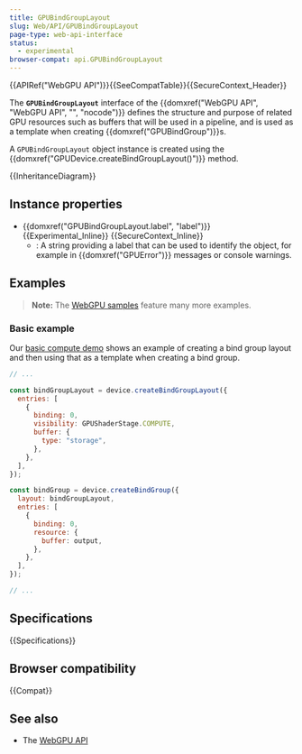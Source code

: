 ```yaml
---
title: GPUBindGroupLayout
slug: Web/API/GPUBindGroupLayout
page-type: web-api-interface
status:
  - experimental
browser-compat: api.GPUBindGroupLayout
---
```


{{APIRef("WebGPU API")}}{{SeeCompatTable}}{{SecureContext_Header}}

The **`GPUBindGroupLayout`** interface of the {{domxref("WebGPU API", "WebGPU API", "", "nocode")}} defines the structure and purpose of related GPU resources such as buffers that will be used in a pipeline, and is used as a template when creating {{domxref("GPUBindGroup")}}s.

A `GPUBindGroupLayout` object instance is created using the {{domxref("GPUDevice.createBindGroupLayout()")}} method.

{{InheritanceDiagram}}

## Instance properties

- {{domxref("GPUBindGroupLayout.label", "label")}} {{Experimental_Inline}} {{SecureContext_Inline}}
  - : A string providing a label that can be used to identify the object, for example in {{domxref("GPUError")}} messages or console warnings.

## Examples

> **Note:** The [WebGPU samples](https://webgpu.github.io/webgpu-samples/) feature many more examples.

### Basic example

Our [basic compute demo](https://mdn.github.io/dom-examples/webgpu-compute-demo/) shows an example of creating a bind group layout and then using that as a template when creating a bind group.

```js
// ...

const bindGroupLayout = device.createBindGroupLayout({
  entries: [
    {
      binding: 0,
      visibility: GPUShaderStage.COMPUTE,
      buffer: {
        type: "storage",
      },
    },
  ],
});

const bindGroup = device.createBindGroup({
  layout: bindGroupLayout,
  entries: [
    {
      binding: 0,
      resource: {
        buffer: output,
      },
    },
  ],
});

// ...
```

## Specifications

{{Specifications}}

## Browser compatibility

{{Compat}}

## See also

- The [WebGPU API](/en-US/docs/Web/API/WebGPU_API)
